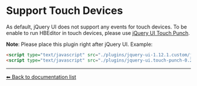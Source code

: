 # Support Touch Devices
As default, jQuery UI does not support any events for touch devices. To be enable to run HBEditor in touch devices, please use [jQuery UI Touch Punch](http://touchpunch.furf.com/).

**Note**: Please place this plugin right after jQuery UI. Example:
```html
<script type="text/javascript" src="./plugins/jquery-ui-1.12.1.custom/jquery-ui.min.js"></script>
<script type="text/javascript" src="./plugins/jquery-ui.touch-punch-0.2.3/jquery.ui.touch-punch.min.js"></script>
```

 ---
[⬅ Back to documentation list](../README.md#documentation)
